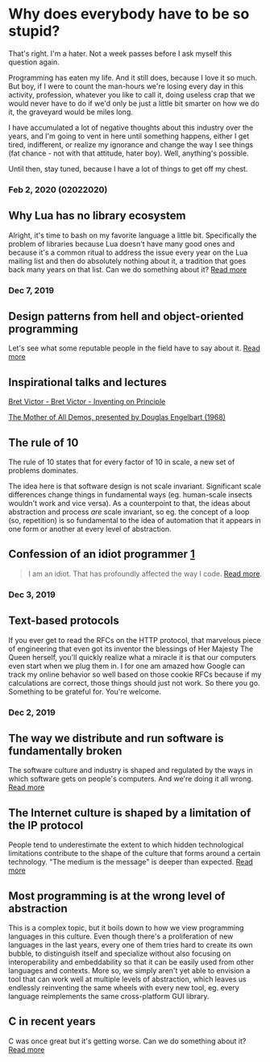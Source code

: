 # Why does everybody have to be so stupid?

That's right. I'm a hater. Not a week passes before I ask myself this question again.

Programming has eaten my life. And it still does, because I love it so much.
But boy, if I were to count the man-hours we're losing every day in this 
activity, profession, whatever you like to call it, doing useless crap that 
we would never have to do if we'd only be just a little bit smarter on 
how we do it, the graveyard would be miles long.

I have accumulated a lot of negative thoughts about this industry over the years,
and I'm going to vent in here until something happens, either I get tired, 
indifferent, or realize my ignorance and change the way I see things 
(fat chance - not with that attitude, hater boy). Well, anything's possible. 

Until then, stay tuned, because I have a lot of things to get off my chest.

### Feb 2, 2020 (02022020) 

## Why Lua has no library ecosystem

Alright, it's time to bash on my favorite language a little bit. Specifically the problem of libraries because Lua doesn't have many good ones and because it's a common ritual to address the issue every year on the Lua mailing list and then do absolutely nothing about it, a tradition that goes back many years on that list. Can we do something about it? [Read more](https://github.com/capr/blog/issues/1)

### Dec 7, 2019

## Design patterns from hell and object-oriented programming

Let's see what some reputable people in the field have to say about it. [Read more](https://github.com/capr/blog/issues/3)

## Inspirational talks and lectures

[Bret Victor - Bret Victor - Inventing on Principle](https://www.youtube.com/watch?v=PUv66718DII)

[The Mother of All Demos, presented by Douglas Engelbart (1968)](https://www.youtube.com/watch?v=yJDv-zdhzMY)

## The rule of 10

The rule of 10 states that for every factor of 10 in scale, a new set of problems dominates.

The idea here is that software design is not scale invariant. Significant scale differences change things in fundamental ways (eg. human-scale insects wouldn't work and vice versa). As a counterpoint to that, the ideas about abstraction and process _are_ scale invariant, so eg. the concept of a loop (so, repetition) is so fundamental to the idea of automation that it appears  in one form or another at every level of abstraction.

## Confession of an idiot programmer [1](https://wiki.c2.com/?IdiotProgrammer)

> I am an idiot. That has profoundly affected the way I code. [Read more](https://github.com/capr/blog/issues/4).
 
### Dec 3, 2019

## Text-based protocols

If you ever get to read the RFCs on the HTTP protocol, that marvelous piece of engineering that even got its inventor the blessings of Her Majesty The Queen herself, you'll quickly realize what a miracle it is that our computers even start when we plug them in. I for one am amazed how Google can track my online behavior so well based on those cookie RFCs because if my calculations are correct, those things should just not work. So there you go. Something to be grateful for. You're welcome.

### Dec 2, 2019

## The way we distribute and run software is fundamentally broken

The software culture and industry is shaped and regulated by the ways in which software gets on people's computers. And we're doing it all wrong. [Read more](https://github.com/capr/blog/issues/5)

## The Internet culture is shaped by a limitation of the IP protocol

People tend to underestimate the extent to which hidden technological limitations contribute to the shape of the culture that forms around a certain technology. "The medium is the message" is deeper than expected. [Read more](https://github.com/capr/blog/issues/6)

## Most programming is at the wrong level of abstraction

This is a complex topic, but it boils down to how we view programming languages in this culture. Even though there's a proliferation of new languages in the last years, every one of them tries hard to create its own bubble, to distinguish itself and specialize without also focusing on interoperability and embeddability so that it can be easily used from other languages and contexts. More so, we simply aren't yet able to envision a tool that can work well at multiple levels of abstraction, which leaves us endlessly reinventing the same wheels with every new tool, eg. every language reimplements the same cross-platform GUI library.

## C in recent years

C was once great but it's getting worse. Can we do something about it? [Read more](https://github.com/capr/blog/issues/2)

